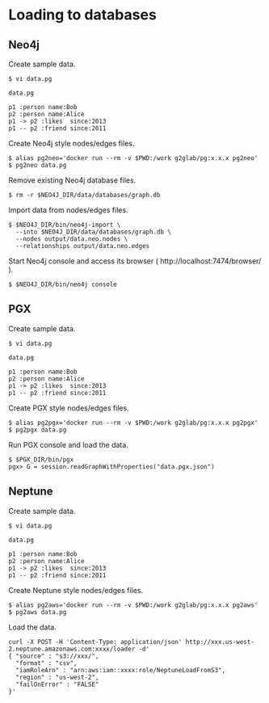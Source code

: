 # Loading to databases

## Neo4j

Create sample data.

    $ vi data.pg

`data.pg`

    p1 :person name:Bob
    p2 :person name:Alice
    p1 -> p2 :likes  since:2013
    p1 -- p2 :friend since:2011

Create Neo4j style nodes/edges files.

    $ alias pg2neo='docker run --rm -v $PWD:/work g2glab/pg:x.x.x pg2neo'
    $ pg2neo data.pg

Remove existing Neo4j database files.

    $ rm -r $NEO4J_DIR/data/databases/graph.db

Import data from nodes/edges files.

    $ $NEO4J_DIR/bin/neo4j-import \
      --into $NEO4J_DIR/data/databases/graph.db \
      --nodes output/data.neo.nodes \
      --relationships output/data.neo.edges

Start Neo4j console and access its browser ( http://localhost:7474/browser/ ).

    $ $NEO4J_DIR/bin/neo4j console

## PGX

Create sample data.

    $ vi data.pg

`data.pg`

    p1 :person name:Bob
    p2 :person name:Alice
    p1 -> p2 :likes  since:2013
    p1 -- p2 :friend since:2011

Create PGX style nodes/edges files.

    $ alias pg2pgx='docker run --rm -v $PWD:/work g2glab/pg:x.x.x pg2pgx'
    $ pg2pgx data.pg

Run PGX console and load the data.

    $ $PGX_DIR/bin/pgx
    pgx> G = session.readGraphWithProperties("data.pgx.json")

## Neptune

Create sample data.

    $ vi data.pg

`data.pg`

    p1 :person name:Bob
    p2 :person name:Alice
    p1 -> p2 :likes  since:2013
    p1 -- p2 :friend since:2011

Create Neptune style nodes/edges files.

    $ alias pg2aws='docker run --rm -v $PWD:/work g2glab/pg:x.x.x pg2aws'
    $ pg2aws data.pg

Load the data.

    curl -X POST -H 'Content-Type: application/json' http://xxx.us-west-2.neptune.amazonaws.com:xxxx/loader -d'
    { "source" : "s3://xxx/",
      "format" : "csv",
      "iamRoleArn" : "arn:aws:iam::xxxx:role/NeptuneLoadFromS3",
      "region" : "us-west-2",
      "failOnError" : "FALSE"
    }'
